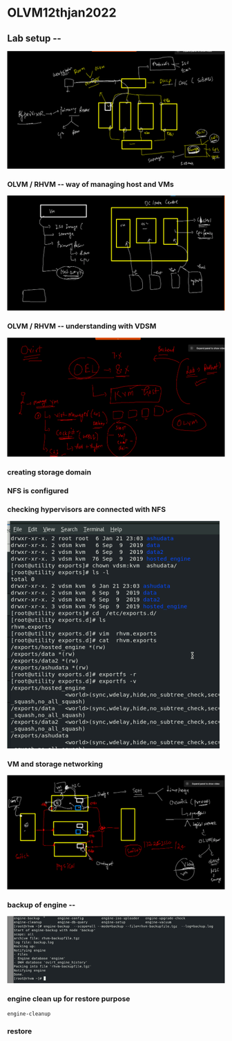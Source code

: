 # OLVM12thjan2022

## Lab setup --

<img src="lab.png">

### OLVM / RHVM -- way of managing host and VMs 

<img src="hostvm.png">

### OLVM / RHVM -- understanding with VDSM 

<img src="olvm1.png">

### creating storage domain 

### NFS is configured 

### checking hypervisors are connected with NFS 

<img src="nfs.png">

### VM and storage networking 

<img src="vmstnet.png">

### backup of engine --

<img src="backup.png">

### engine clean up for restore purpose 

```
engine-cleanup 
```

### restore 







